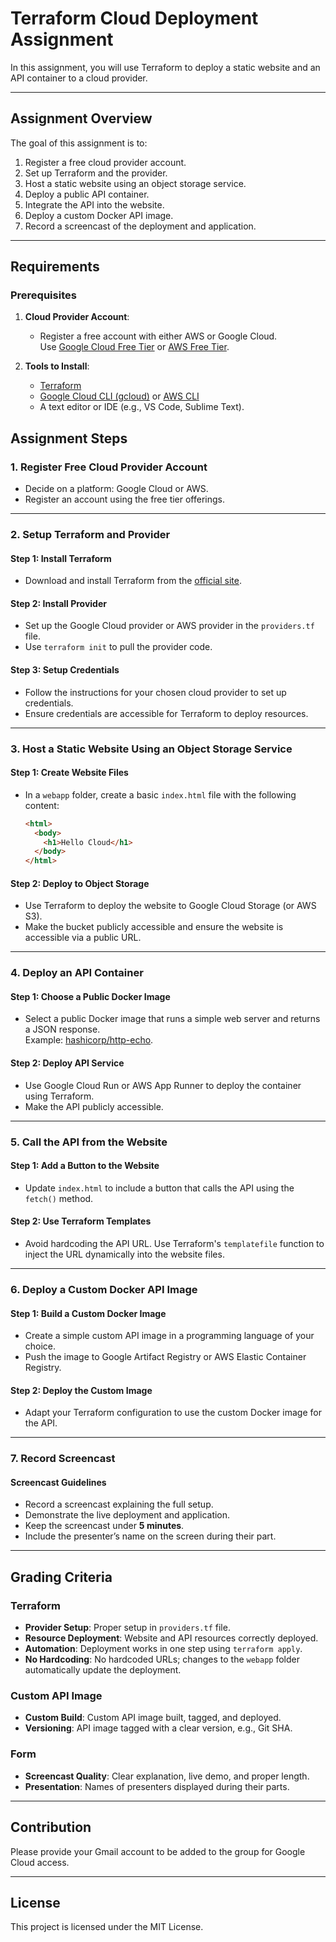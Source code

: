 # Terraform Cloud Deployment Assignment

In this assignment, you will use Terraform to deploy a static website and an API container to a cloud provider.

---

## Assignment Overview

The goal of this assignment is to:
1. Register a free cloud provider account.
2. Set up Terraform and the provider.
3. Host a static website using an object storage service.
4. Deploy a public API container.
5. Integrate the API into the website.
6. Deploy a custom Docker API image.
7. Record a screencast of the deployment and application.

---

## Requirements

### Prerequisites
1. **Cloud Provider Account**:
   - Register a free account with either AWS or Google Cloud.  
   Use [Google Cloud Free Tier](https://cloud.google.com/free) or [AWS Free Tier](https://aws.amazon.com/free/).

2. **Tools to Install**:
   - [Terraform](https://www.terraform.io/downloads)
   - [Google Cloud CLI (gcloud)](https://cloud.google.com/sdk/docs/install) or [AWS CLI](https://aws.amazon.com/cli/)
   - A text editor or IDE (e.g., VS Code, Sublime Text).


## Assignment Steps

### 1. Register Free Cloud Provider Account
- Decide on a platform: Google Cloud or AWS.
- Register an account using the free tier offerings.

---

### 2. Setup Terraform and Provider

#### Step 1: Install Terraform
- Download and install Terraform from the [official site](https://www.terraform.io/downloads).

#### Step 2: Install Provider
- Set up the Google Cloud provider or AWS provider in the `providers.tf` file.  
- Use `terraform init` to pull the provider code.

#### Step 3: Setup Credentials
- Follow the instructions for your chosen cloud provider to set up credentials.
- Ensure credentials are accessible for Terraform to deploy resources.

---

### 3. Host a Static Website Using an Object Storage Service

#### Step 1: Create Website Files
- In a `webapp` folder, create a basic `index.html` file with the following content:
  ```html
  <html>
    <body>
      <h1>Hello Cloud</h1>
    </body>
  </html>
  ```

#### Step 2: Deploy to Object Storage
- Use Terraform to deploy the website to Google Cloud Storage (or AWS S3).
- Make the bucket publicly accessible and ensure the website is accessible via a public URL.

---

### 4. Deploy an API Container

#### Step 1: Choose a Public Docker Image
- Select a public Docker image that runs a simple web server and returns a JSON response.  
  Example: [hashicorp/http-echo](https://hub.docker.com/r/hashicorp/http-echo).

#### Step 2: Deploy API Service
- Use Google Cloud Run or AWS App Runner to deploy the container using Terraform.
- Make the API publicly accessible.

---

### 5. Call the API from the Website

#### Step 1: Add a Button to the Website
- Update `index.html` to include a button that calls the API using the `fetch()` method.

#### Step 2: Use Terraform Templates
- Avoid hardcoding the API URL. Use Terraform's `templatefile` function to inject the URL dynamically into the website files.

---

### 6. Deploy a Custom Docker API Image

#### Step 1: Build a Custom Docker Image
- Create a simple custom API image in a programming language of your choice.
- Push the image to Google Artifact Registry or AWS Elastic Container Registry.

#### Step 2: Deploy the Custom Image
- Adapt your Terraform configuration to use the custom Docker image for the API.

---

### 7. Record Screencast

#### Screencast Guidelines
- Record a screencast explaining the full setup.
- Demonstrate the live deployment and application.
- Keep the screencast under **5 minutes**.
- Include the presenter’s name on the screen during their part.

---

## Grading Criteria

### Terraform
- **Provider Setup**: Proper setup in `providers.tf` file.
- **Resource Deployment**: Website and API resources correctly deployed.
- **Automation**: Deployment works in one step using `terraform apply`.
- **No Hardcoding**: No hardcoded URLs; changes to the `webapp` folder automatically update the deployment.

### Custom API Image
- **Custom Build**: Custom API image built, tagged, and deployed.
- **Versioning**: API image tagged with a clear version, e.g., Git SHA.

### Form
- **Screencast Quality**: Clear explanation, live demo, and proper length.
- **Presentation**: Names of presenters displayed during their parts.

---

## Contribution

Please provide your Gmail account to be added to the group for Google Cloud access.

---

## License

This project is licensed under the MIT License.
